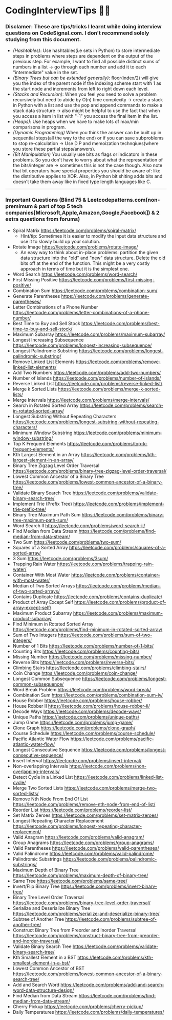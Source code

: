 # CodingInterviewTips 👷‍♂️

### Disclamer: These are tips/tricks I learnt while doing interview questions on CodeSignal.com. I **don't** recommend solely studying from this document.


- *(Hashtables)*: Use hashtables(i.e sets in Python) to store intermediate steps in problems where steps are dependent on the output of the previous step. For example, I want to find all possible distinct sums of numbers in a list -> go through each number and add it to each "intermediate" value in the set.
- *(Binary Trees but can be extended generally)*: floor(index/2) will give you the index of the parent node if the indexing scheme start with 1 as the start node and increments from left to right down each level.
- *(Stacks and Recursion)*: When you feel you need to solve a problem recursively but need to abide by O(n) time complexity -> create a stack in Python with a list and use the pop and append commands to make a stack data structure -> also might be helpful to use the fact that when you access a item in list with "-1" you access the final item in the list.
- *(Heaps)*: Use heaps when we have to make lots of max/min comparisons in program.
- *(Dynamic Programming)* When you think the answer can be built up in sequential steps(all the way to the end) or if you can save subproblems to stop re-calculation -> Use D.P and memoization technqiues(where you store these partial steps/answers).
- *(Bit Manipulation)* You usually use bits as flags or indicators in these problems. So you don't have to worry about what the representation of the bits/integer are -> sometimes this is not the case though. Also note that bit operators have special properties you should be aware of: like the distributive applies to XOR. Also, in Python bit shiting adds bits and doesn't take them away like in fixed type length languages like C.

***
### Important Questions (Blind 75 & Leetcodepatterns.com(non-premimum & part of top 5 tech companies[Microsoft,Apple,Amazon,Google,Facebook]) & 2 extra questions from forums)
- Spiral Matrix https://leetcode.com/problems/spiral-matrix/
  - Hint/tip: Sometimes it is easier to modify the input data structure and use it to slowly build up your solution.
- Rotate Image https://leetcode.com/problems/rotate-image/
  - An easy way to think about in-place problems: partition the given data structure into the "old" and "new" data structure. Delete the old bits off at the end of the function. This might be a very costly approach in terms of time but it is the simplest one.
- Word Search https://leetcode.com/problems/word-search/
- First Missing Positive https://leetcode.com/problems/first-missing-positive/
- Combination Sum https://leetcode.com/problems/combination-sum/
- Generate Parentheses https://leetcode.com/problems/generate-parentheses/
- Letter Combinations of a Phone Number https://leetcode.com/problems/letter-combinations-of-a-phone-number/
- Best Time to Buy and Sell Stock https://leetcode.com/problems/best-time-to-buy-and-sell-stock/
- Maximum Subarray https://leetcode.com/problems/maximum-subarray/
- Longest Increasing Subsequence https://leetcode.com/problems/longest-increasing-subsequence/
- Longest Palindromic Substring https://leetcode.com/problems/longest-palindromic-substring/
- Remove Linked List Elements https://leetcode.com/problems/remove-linked-list-elements/
- Add Two Numbers https://leetcode.com/problems/add-two-numbers/
- Number of Islands https://leetcode.com/problems/number-of-islands/
- Reverse Linked List https://leetcode.com/problems/reverse-linked-list/
- Merge k Sorted Lists https://leetcode.com/problems/merge-k-sorted-lists/
- Merge Intervals https://leetcode.com/problems/merge-intervals/
- Search in Rotated Sorted Array https://leetcode.com/problems/search-in-rotated-sorted-array/
- Longest Substring Without Repeating Characters https://leetcode.com/problems/longest-substring-without-repeating-characters/
- Minimum Window Substring https://leetcode.com/problems/minimum-window-substring/
- Top K Frequent Elements https://leetcode.com/problems/top-k-frequent-elements/
- Kth Largest Element in an Array https://leetcode.com/problems/kth-largest-element-in-an-array/
- Binary Tree Zigzag Level Order Traversal https://leetcode.com/problems/binary-tree-zigzag-level-order-traversal/
- Lowest Common Ancestor of a Binary Tree https://leetcode.com/problems/lowest-common-ancestor-of-a-binary-tree/
- Validate Binary Search Tree https://leetcode.com/problems/validate-binary-search-tree/
- Implement Trie (Prefix Tree) https://leetcode.com/problems/implement-trie-prefix-tree/
- Binary Tree Maximum Path Sum https://leetcode.com/problems/binary-tree-maximum-path-sum/
- Word Search II https://leetcode.com/problems/word-search-ii/
- Find Median from Data Stream https://leetcode.com/problems/find-median-from-data-stream/
- Two Sum https://leetcode.com/problems/two-sum/
- Squares of a Sorted Array https://leetcode.com/problems/squares-of-a-sorted-array/
- 3 Sum https://leetcode.com/problems/3sum/
- Trapping Rain Water https://leetcode.com/problems/trapping-rain-water/
- Container With Most Water https://leetcode.com/problems/container-with-most-water/
- Median of Two Sorted Arrays https://leetcode.com/problems/median-of-two-sorted-arrays/
- Contains Duplicate https://leetcode.com/problems/contains-duplicate/
- Product of Array Except Self https://leetcode.com/problems/product-of-array-except-self/
- Maximum Product Subarray https://leetcode.com/problems/maximum-product-subarray/
- Find Minimum in Rotated Sorted Array https://leetcode.com/problems/find-minimum-in-rotated-sorted-array/
- Sum of Two Integers https://leetcode.com/problems/sum-of-two-integers/
- Number of 1 Bits https://leetcode.com/problems/number-of-1-bits/
- Counting Bits https://leetcode.com/problems/counting-bits/
- Missing Number https://leetcode.com/problems/missing-number/
- Reverse Bits https://leetcode.com/problems/reverse-bits/
- Climbing Stairs https://leetcode.com/problems/climbing-stairs/
- Coin Change https://leetcode.com/problems/coin-change/
- Longest Common Subsequence https://leetcode.com/problems/longest-common-subsequence/
- Word Break Problem https://leetcode.com/problems/word-break/
- Combination Sum https://leetcode.com/problems/combination-sum-iv/
- House Robber https://leetcode.com/problems/house-robber/
- House Robber II https://leetcode.com/problems/house-robber-ii/
- Decode Ways https://leetcode.com/problems/decode-ways/
- Unique Paths https://leetcode.com/problems/unique-paths/
- Jump Game https://leetcode.com/problems/jump-game/
- Clone Graph https://leetcode.com/problems/clone-graph/
- Course Schedule https://leetcode.com/problems/course-schedule/
- Pacific Atlantic Water Flow https://leetcode.com/problems/pacific-atlantic-water-flow/
- Longest Consecutive Sequence https://leetcode.com/problems/longest-consecutive-sequence/
- Insert Interval https://leetcode.com/problems/insert-interval/
- Non-overlapping Intervals https://leetcode.com/problems/non-overlapping-intervals/
- Detect Cycle in a Linked List https://leetcode.com/problems/linked-list-cycle/
- Merge Two Sorted Lists https://leetcode.com/problems/merge-two-sorted-lists/
- Remove Nth Node From End Of List https://leetcode.com/problems/remove-nth-node-from-end-of-list/
- Reorder List https://leetcode.com/problems/reorder-list/
- Set Matrix Zeroes https://leetcode.com/problems/set-matrix-zeroes/
- Longest Repeating Character Replacement https://leetcode.com/problems/longest-repeating-character-replacement/
- Valid Anagram https://leetcode.com/problems/valid-anagram/
- Group Anagrams https://leetcode.com/problems/group-anagrams/
- Valid Parentheses https://leetcode.com/problems/valid-parentheses/
- Valid Palindrome https://leetcode.com/problems/valid-palindrome/
- Palindromic Substrings https://leetcode.com/problems/palindromic-substrings/
- Maximum Depth of Binary Tree https://leetcode.com/problems/maximum-depth-of-binary-tree/
- Same Tree https://leetcode.com/problems/same-tree/
- Invert/Flip Binary Tree https://leetcode.com/problems/invert-binary-tree/
- Binary Tree Level Order Traversal https://leetcode.com/problems/binary-tree-level-order-traversal/
- Serialize and Deserialize Binary Tree https://leetcode.com/problems/serialize-and-deserialize-binary-tree/
- Subtree of Another Tree https://leetcode.com/problems/subtree-of-another-tree/
- Construct Binary Tree from Preorder and Inorder Traversal https://leetcode.com/problems/construct-binary-tree-from-preorder-and-inorder-traversal/
- Validate Binary Search Tree https://leetcode.com/problems/validate-binary-search-tree/
- Kth Smallest Element in a BST https://leetcode.com/problems/kth-smallest-element-in-a-bst/
- Lowest Common Ancestor of BST https://leetcode.com/problems/lowest-common-ancestor-of-a-binary-search-tree/
- Add and Search Word https://leetcode.com/problems/add-and-search-word-data-structure-design/
- Find Median from Data Stream https://leetcode.com/problems/find-median-from-data-stream/
- Cherry Pickup https://leetcode.com/problems/cherry-pickup/
- Daily Temperatures https://leetcode.com/problems/daily-temperatures/
